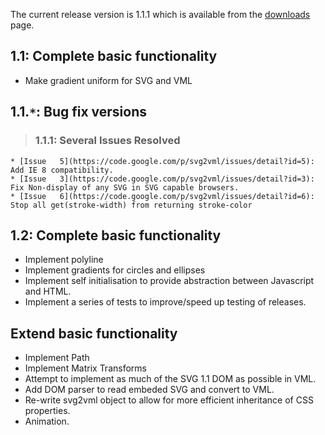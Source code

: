 The current release version is 1.1.1 which is available from the [downloads](http://code.google.com/p/svg2vml/downloads/list) page.

## 1.1: Complete basic functionality ##
  * Make gradient uniform for SVG and VML

## 1.1.`*`: Bug fix versions ##
> ### 1.1.1: Several Issues Resolved ###
    * [Issue   5](https://code.google.com/p/svg2vml/issues/detail?id=5): Add IE 8 compatibility.
    * [Issue   3](https://code.google.com/p/svg2vml/issues/detail?id=3): Fix Non-display of any SVG in SVG capable browsers.
    * [Issue   6](https://code.google.com/p/svg2vml/issues/detail?id=6): Stop all get(stroke-width) from returning stroke-color

## 1.2: Complete basic functionality ##
  * Implement polyline
  * Implement gradients for circles and ellipses
  * Implement self initialisation to provide abstraction between Javascript and HTML.
  * Implement a series of tests to improve/speed up testing of releases.

## Extend basic functionality ##
  * Implement Path
  * Implement Matrix Transforms
  * Attempt to implement as much of the SVG 1.1 DOM as possible in VML.
  * Add DOM parser to read embeded SVG and convert to VML.
  * Re-write svg2vml object to allow for more efficient inheritance of CSS properties.
  * Animation.